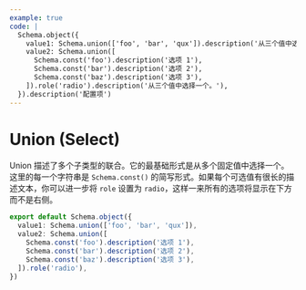 ```yaml
---
example: true
code: |
  Schema.object({
    value1: Schema.union(['foo', 'bar', 'qux']).description('从三个值中选择一个。'),
    value2: Schema.union([
      Schema.const('foo').description('选项 1'),
      Schema.const('bar').description('选项 2'),
      Schema.const('baz').description('选项 3'),
    ]).role('radio').description('从三个值中选择一个。'),
  }).description('配置项')
---
```


# Union (Select)

Union 描述了多个子类型的联合。它的最基础形式是从多个固定值中选择一个。这里的每一个字符串是 `Schema.const()` 的简写形式。如果每个可选值有很长的描述文本，你可以进一步将 `role` 设置为 `radio`，这样一来所有的选项将显示在下方而不是右侧。

```ts
export default Schema.object({
  value1: Schema.union(['foo', 'bar', 'qux']),
  value2: Schema.union([
    Schema.const('foo').description('选项 1'),
    Schema.const('bar').description('选项 2'),
    Schema.const('baz').description('选项 3'),
  ]).role('radio'),
})
```
